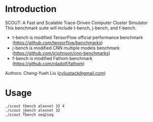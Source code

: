 # Introduction
SCOUT: A Fast and Scalable Trace-Driven Computer Cluster Simulator  
This benchmark suite will include t-bench, j-bench, and f-bench. 
* t-bench is modified TensorFlow official performance benchmark (https://github.com/tensorflow/benchmarks)
* j-bench is modified CNN multiple models benchmark (https://github.com/jcjohnson/cnn-benchmarks)
* f-bench is modified Fathom benchmark (https://github.com/rdadolf/fathom)  

Authors: Cheng-Yueh Liu (cyliustack@gmail.com) 
#

# Usage   
```
./scout tbench alexnet 32 4
./scout jbench alexnet 32
./scout fbench seq2seq  
```
